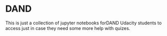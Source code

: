 # DAND
This is just a collection of jupyter notebooks forDAND Udacity students to access just in case they need some more help with quizes.
